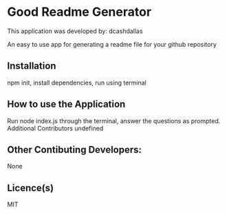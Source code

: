 # Good Readme Generator
This application was developed by: dcashdallas

An easy to use app for generating a readme file for your github repository
## Installation
npm init, install dependencies, run using terminal
## How to use the Application
Run node index.js through the terminal, answer the questions as prompted.
Additional Contributors
undefined
## Other Contibuting Developers:
None
## Licence(s)
MIT
